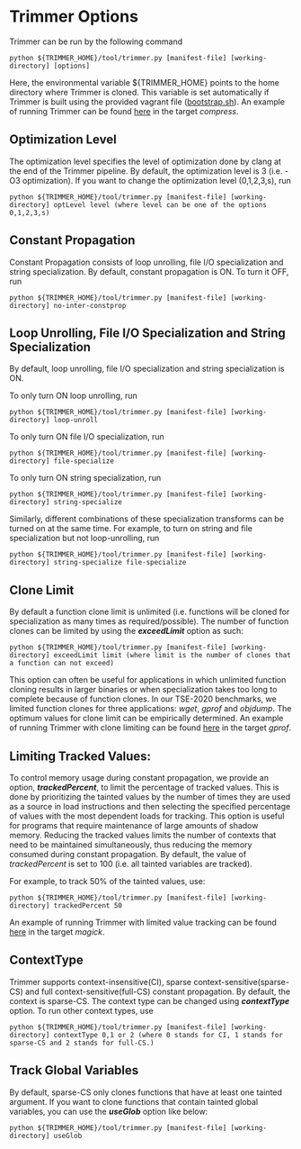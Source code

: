 Trimmer Options
===============

Trimmer can be run by the following command

```
python ${TRIMMER_HOME}/tool/trimmer.py [manifest-file] [working-directory] [options]
```
Here, the environmental variable ${TRIMMER_HOME} points to the home directory where Trimmer is cloned. This variable is set automatically if Trimmer is built using the provided vagrant file ([bootstrap.sh](/vagrants/16.04/bootstrap.sh)). An example of running Trimmer can be found [here](/benchmarks/examples/TSE-2020/curl/Makefile) in the target _compress_. 

Optimization Level 
------------------

The optimization level specifies the level of optimization done by clang at the end of the Trimmer pipeline. By default, the optimization level is 3 (i.e. -O3 optimization). If you want to change the optimization level (0,1,2,3,s), run

```
python ${TRIMMER_HOME}/tool/trimmer.py [manifest-file] [working-directory] optLevel level (where level can be one of the options 0,1,2,3,s)
```


Constant Propagation
--------------------

Constant Propagation consists of loop unrolling, file I/O specialization and string specialization. By default, constant propagation is ON. To turn it OFF, run

```
python ${TRIMMER_HOME}/tool/trimmer.py [manifest-file] [working-directory] no-inter-constprop
```

Loop Unrolling, File I/O Specialization and String Specialization
-----------------------------------------------------------------

By default, loop unrolling, file I/O specialization and string specialization is ON. 

To only turn ON loop unrolling, run

```
python ${TRIMMER_HOME}/tool/trimmer.py [manifest-file] [working-directory] loop-unroll
```
To only turn ON file I/O specialization, run

```
python ${TRIMMER_HOME}/tool/trimmer.py [manifest-file] [working-directory] file-specialize
```

To only turn ON string specialization, run

```
python ${TRIMMER_HOME}/tool/trimmer.py [manifest-file] [working-directory] string-specialize
```

Similarly, different combinations of these specialization transforms can be turned on at the same time. For example, to turn on string and file specialization but not loop-unrolling, run 

```
python ${TRIMMER_HOME}/tool/trimmer.py [manifest-file] [working-directory] string-specialize file-specialize
```

Clone Limit
-----------

By default a function clone limit is unlimited (i.e. functions will be cloned for specialization as many times as required/possible). The number of function clones can be limited by using the **_exceedLimit_** option as such:

```
python ${TRIMMER_HOME}/tool/trimmer.py [manifest-file] [working-directory] exceedLimit limit (where limit is the number of clones that a function can not exceed)
```

This option can often be useful for applications in which unlimited function cloning results in larger binaries or when specialization takes too long to complete because of function clones. In our TSE-2020 benchmarks, we limited function clones for three applications: _wget_, _gprof_ and _objdump_. The optimum values for clone limit can be empirically determined. An example of running Trimmer with clone limiting can be found [here](/benchmarks/examples/TSE-2020/gprof/Makefile) in the target _gprof_.

Limiting Tracked Values:
------------------------
To control memory usage during constant propagation, we provide an option, **_trackedPercent_**, to limit the percentage of tracked values. This is done by prioritizing the tainted values by the number of times they are used as a source in load instructions and then selecting the specified percentage of values with the most dependent loads for tracking. This option is useful for programs that require maintenance of large amounts of shadow memory. Reducing the tracked values limits the number of contexts that need to be maintained simultaneously, thus reducing the memory consumed during constant propagation. By default, the value of _trackedPercent_ is set to 100 (i.e. all tainted variables are tracked).

For example, to track 50% of the tainted values, use:

```
python ${TRIMMER_HOME}/tool/trimmer.py [manifest-file] [working-directory] trackedPercent 50
```
An example of running Trimmer with limited value tracking can be found [here](/benchmarks/examples/Others/ImageMagick/Makefile) in the target _magick_.

ContextType
-----------

Trimmer supports context-insensitive(CI), sparse context-sensitive(sparse-CS) and full context-sensitive(full-CS) constant propagation. By default, the context is sparse-CS. The context type can be changed using **_contextType_** option. To run other context types, use

```
python ${TRIMMER_HOME}/tool/trimmer.py [manifest-file] [working-directory] contextType 0,1 or 2 (where 0 stands for CI, 1 stands for sparse-CS and 2 stands for full-CS.)
```

Track Global Variables
-----------

By default, sparse-CS only clones functions that have at least one tainted argument. If you want to clone functions that contain tainted global variables, you can use the **_useGlob_** option like below:

```
python ${TRIMMER_HOME}/tool/trimmer.py [manifest-file] [working-directory] useGlob
```




